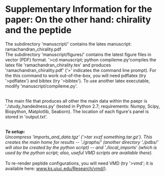 # Supplementary Information for the paper: On the other hand: chirality and the peptide

The subdirectory 'manuscript/' contains the lates manuscript: ramachandran_chirality.pdf<br>
The subdirectory 'manuscript/figures/' contains the latest figure files in vector (PDF) format.
'>cd manuscript; python compileme.py'compiles the latex file 'ramachandran_chirality.tex' and produces 'ramachandran_chirality.pdf' ('>' indicates the command line prompt). For the this command to work out-of-the-box, you will need pdflatex (try '>pdflatex') and bibtex (try '>bibtex'). To use another latex executable, modify 'manuscript/compileme.py'.<br><br>

The main file that produces all other the main data within the paepr is './study_handedness.py' (tested in Python 2.7; requirements: Numpy, Scipy, Biopython, Matplotlib, Seaborn). The location of each figure's panel is stored in 'output.txt'.<br><br>

<b><i>To setup:</b></i> <br>
<b>*</b> Uncompress 'imports_and_data.tgz' ('>tar xvzf something.tar.gz'). This creates the main home for results -- './graphs/' (another directory './pdbs/' will also be created by the python script) -- and './local_imports' (which is used by the python script; also, useful VMD scripts are available there).<br><br>
<b>*</b> To re-render peptide configurations, you will need VMD (try '>vmd'; it is available here: <a href='http://www.ks.uiuc.edu/Research/vmd/'>www.ks.uiuc.edu/Research/vmd/</a>).<br>

